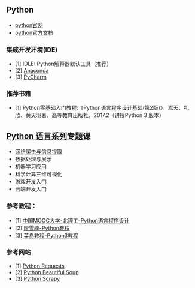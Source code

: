 ## Python
- [python官网](https://www.python.org/)
- [python官方文档](https://www.python.org/doc/)

### 集成开发环境(IDE)
- [1] IDLE: Python解释器默认工具（推荐）
- [2] [Anaconda](https://www.continuum.io/)
- [3] [PyCharm](https://www.jetbrains.com/pycharm/)

### 推荐书籍
- [1] Python零基础入门教程:《Python语言程序设计基础(第2版)》，嵩天、礼欣、黄天羽著，高等教育出版社，2017.2（讲授Python 3 版本）


## [Python 语言系列专题课](https://www.icourses.cn/gjjpkc/sy/yw/20170120/t_10443.html)
- [网络爬虫与信息提取](https://www.icourse163.org/course/BIT-1001870001)
- 数据处理与展示
- 机器学习应用
- 科学计算三维可视化
- 游戏开发入门
- 云端开发入门

### 参考教程：
- [1] [中国MOOC大学-北理工-Python语言程序设计](https://www.icourse163.org/course/BIT-268001)
- [2] [廖雪峰-Python教程](https://www.liaoxuefeng.com/wiki/0014316089557264a6b348958f449949df42a6d3a2e542c000)
- [3] [菜鸟教程-Python3教程](http://www.runoob.com/python3/python3-tutorial.html)

### 参考网站
- [1] [Python Requests](https://www.python-requests.org)
- [2] [Python Beautiful Soup](https://www.crummy.com/software/BeautifulSoup)
- [3] [Python Scrapy](https://scrapy.org/)
